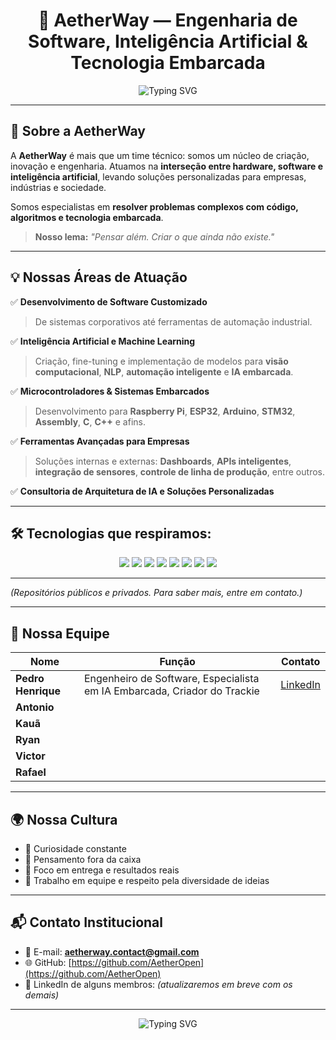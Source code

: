 <h1 align="center">🚀 AetherWay — Engenharia de Software, Inteligência Artificial & Tecnologia Embarcada</h1>

<p align="center">
  <img src="https://readme-typing-svg.demolab.com?font=Fira+Code&duration=3000&pause=1000&color=00F5FF&width=600&lines=Transformando+Ideias+em+Solu%C3%A7%C3%B5es+Reais;IA%2C+Software+e+Tecnologia+Embarcada;Inovando+Ind%C3%BAstrias+e+Pessoas;Somos+AetherWay" alt="Typing SVG">
</p>

---

## 🌌 Sobre a AetherWay

A **AetherWay** é mais que um time técnico: somos um núcleo de criação, inovação e engenharia. Atuamos na **interseção entre hardware, software e inteligência artificial**, levando soluções personalizadas para empresas, indústrias e sociedade.

Somos especialistas em **resolver problemas complexos com código, algoritmos e tecnologia embarcada**.

> **Nosso lema:** _"Pensar além. Criar o que ainda não existe."_

---

## 💡 Nossas Áreas de Atuação

✅ **Desenvolvimento de Software Customizado**  
> De sistemas corporativos até ferramentas de automação industrial.

✅ **Inteligência Artificial e Machine Learning**  
> Criação, fine-tuning e implementação de modelos para **visão computacional**, **NLP**, **automação inteligente** e **IA embarcada**.

✅ **Microcontroladores & Sistemas Embarcados**  
> Desenvolvimento para **Raspberry Pi**, **ESP32**, **Arduino**, **STM32**, **Assembly**, **C**, **C++** e afins.

✅ **Ferramentas Avançadas para Empresas**  
> Soluções internas e externas: **Dashboards**, **APIs inteligentes**, **integração de sensores**, **controle de linha de produção**, entre outros.

✅ **Consultoria de Arquitetura de IA e Soluções Personalizadas**

---

## 🛠️ Tecnologias que respiramos:

<p align="center">
  <img src="https://img.shields.io/badge/Python-3776AB?style=for-the-badge&logo=python&logoColor=white" />
  <img src="https://img.shields.io/badge/C%2B%2B-00599C?style=for-the-badge&logo=c%2B%2B&logoColor=white" />
  <img src="https://img.shields.io/badge/C-000000?style=for-the-badge&logo=c&logoColor=white" />
  <img src="https://img.shields.io/badge/Java-007396?style=for-the-badge&logo=java&logoColor=white" />
  <img src="https://img.shields.io/badge/HTML5-E34F26?style=for-the-badge&logo=html5&logoColor=white" />
  <img src="https://img.shields.io/badge/Assembly-6E4C13?style=for-the-badge" />
  <img src="https://img.shields.io/badge/IoT-FD8F00?style=for-the-badge" />
  <img src="https://img.shields.io/badge/AI-MachineLearning-green?style=for-the-badge" />
</p>

---

*(Repositórios públicos e privados. Para saber mais, entre em contato.)*

---

## 👥 Nossa Equipe

| Nome | Função | Contato |
|---|---|---|
| **Pedro Henrique** | Engenheiro de Software, Especialista em IA Embarcada, Criador do Trackie | [LinkedIn](https://www.linkedin.com/in/pedro-henrique-garcia-58b147371/) |
| **Antonio**
| **Kauã** | 
| **Ryan** | 
| **Victor** | 
| **Rafael** | 
---

## 🌍 Nossa Cultura

- 🔎 Curiosidade constante  
- 🧠 Pensamento fora da caixa  
- 🚀 Foco em entrega e resultados reais  
- 🤝 Trabalho em equipe e respeito pela diversidade de ideias  

---

## 📬 Contato Institucional

- 📧 E-mail: **aetherway.contact@gmail.com**  
- 🌐 GitHub: [https://github.com/AetherOpen](https://github.com/AetherOpen)  
- 💼 LinkedIn de alguns membros: *(atualizaremos em breve com os demais)*  

---

<p align="center">
  <img src="https://readme-typing-svg.demolab.com?font=Fira+Code&size=24&duration=3000&pause=1000&color=00F5FF&width=700&lines=AetherWay+%7C+Onde+a+Tecnologia+Ganha+Forma" alt="Typing SVG">
</p>
